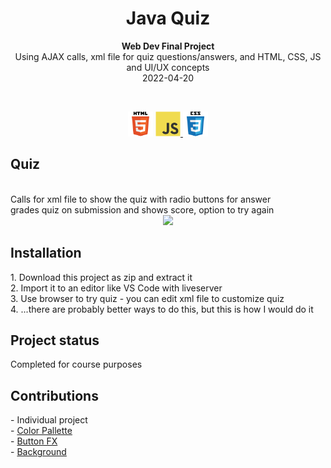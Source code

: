 
<h1 align="center">Java Quiz</h1>
<p align="center"><strong>Web Dev Final Project</strong>
<br>Using AJAX calls, xml file for quiz questions/answers, and HTML, CSS, JS and UI/UX concepts
<br>2022-04-20</p>
<br/>
<p align="center">
<img src="https://raw.githubusercontent.com/devicons/devicon/master/icons/html5/html5-original-wordmark.svg" alt="html5" width="40" height="40"/> </a>  
<a href="https://developer.mozilla.org/en-US/docs/Web/JavaScript" target="_blank" rel="noreferrer"> <img src="https://raw.githubusercontent.com/devicons/devicon/master/icons/javascript/javascript-original.svg" alt="javascript" width="40" height="40"/> </a>
<a href="https://www.w3schools.com/css/" target="_blank" rel="noreferrer"> <img src="https://raw.githubusercontent.com/devicons/devicon/master/icons/css3/css3-original-wordmark.svg" alt="css3" width="40" height="40"/></a>
</p>

<h2>Quiz</h2>
<br>Calls for xml file to show the quiz with radio buttons for answer
<br>grades quiz on submission and shows score, option to try again
<div align="center"><img src="https://i.imgur.com/D30pkUa.gif" width=1000px></img></div>

<h2>Installation</h2>
1. Download this project as zip and extract it<br>
2. Import it to an editor like VS Code with liveserver <br>
3. Use browser to try quiz - you can edit xml file to customize quiz<br>
4. ...there are probably better ways to do this, but this is how I would do it<br>

<h2>Project status</h2>
Completed for course purposes


<h2>Contributions</h2>
- Individual project<br>
- <a href="http://colormind.io/" target="_blank"> Color Pallette </a><br>
- <a href="https://codepen.io/seme332/pen/reJOwo" target="_blank"> Button FX</a><br>
- <a href="https://unsplash.com/photos/1LLh8k2_YFk" target="_blank"> Background</a>

